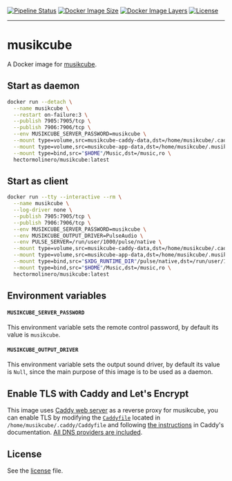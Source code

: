 [![Pipeline Status](https://gitlab.com/hectorm/docker-musikcube/badges/master/pipeline.svg)](https://gitlab.com/hectorm/docker-musikcube/pipelines)
[![Docker Image Size](https://img.shields.io/microbadger/image-size/hectormolinero/musikcube/latest.svg)](https://hub.docker.com/r/hectormolinero/musikcube/)
[![Docker Image Layers](https://img.shields.io/microbadger/layers/hectormolinero/musikcube/latest.svg)](https://hub.docker.com/r/hectormolinero/musikcube/)
[![License](https://img.shields.io/github/license/hectorm/docker-musikcube.svg)](LICENSE.md)

***

# musikcube
A Docker image for [musikcube](https://github.com/clangen/musikcube).

## Start as daemon
```sh
docker run --detach \
  --name musikcube \
  --restart on-failure:3 \
  --publish 7905:7905/tcp \
  --publish 7906:7906/tcp \
  --env MUSIKCUBE_SERVER_PASSWORD=musikcube \
  --mount type=volume,src=musikcube-caddy-data,dst=/home/musikcube/.caddy \
  --mount type=volume,src=musikcube-app-data,dst=/home/musikcube/.musikcube \
  --mount type=bind,src="$HOME"/Music,dst=/music,ro \
  hectormolinero/musikcube:latest
```

## Start as client
```sh
docker run --tty --interactive --rm \
  --name musikcube \
  --log-driver none \
  --publish 7905:7905/tcp \
  --publish 7906:7906/tcp \
  --env MUSIKCUBE_SERVER_PASSWORD=musikcube \
  --env MUSIKCUBE_OUTPUT_DRIVER=PulseAudio \
  --env PULSE_SERVER=/run/user/1000/pulse/native \
  --mount type=volume,src=musikcube-caddy-data,dst=/home/musikcube/.caddy \
  --mount type=volume,src=musikcube-app-data,dst=/home/musikcube/.musikcube \
  --mount type=bind,src="$XDG_RUNTIME_DIR"/pulse/native,dst=/run/user/1000/pulse/native,ro \
  --mount type=bind,src="$HOME"/Music,dst=/music,ro \
  hectormolinero/musikcube:latest
```

## Environment variables
#### `MUSIKCUBE_SERVER_PASSWORD`
This environment variable sets the remote control password, by default its value is `musikcube`.

#### `MUSIKCUBE_OUTPUT_DRIVER`
This environment variable sets the output sound driver, by default its value is `Null`, since the main purpose of this image is to be used as a daemon.

## Enable TLS with Caddy and Let's Encrypt
This image uses [Caddy web server](https://caddyserver.com/) as a reverse proxy for musikcube, you can enable TLS by modifying the
[`Caddyfile`](https://caddyserver.com/docs/caddyfile) located in `/home/musikcube/.caddy/Caddyfile` and following
[the instructions](https://caddyserver.com/docs/tls) in Caddy's documentation.
[All DNS providers are included](https://github.com/hectorm/docker-caddy).

## License
See the [license](LICENSE.md) file.
